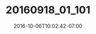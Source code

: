 ---
title: "20160918_01_101"
date: 2016-10-06T10:02:42-07:00
draft: false
location: Index, WA
img_url: https://d17enza3bfujl8.cloudfront.net/20160918_01_101.jpg
original_fn: ""
tags:
- Index, WA
- on the road
- trees

---